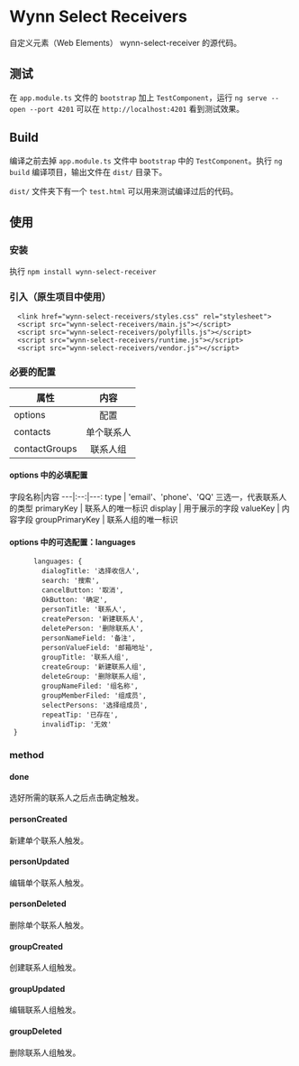# Wynn Select Receivers

自定义元素（Web Elements） wynn-select-receiver 的源代码。

## 测试

在 `app.module.ts` 文件的 `bootstrap` 加上 `TestComponent`，运行 `ng serve --open --port 4201` 可以在 `http://localhost:4201` 看到测试效果。

## Build

编译之前去掉 `app.module.ts` 文件中 `bootstrap` 中的 `TestComponent`。执行 `ng build` 编译项目，输出文件在 `dist/` 目录下。

`dist/` 文件夹下有一个 `test.html` 可以用来测试编译过后的代码。

## 使用

### 安装

执行 `npm install wynn-select-receiver`

### 引入（原生项目中使用）

```
  <link href="wynn-select-receivers/styles.css" rel="stylesheet">
  <script src="wynn-select-receivers/main.js"></script>
  <script src="wynn-select-receivers/polyfills.js"></script>
  <script src="wynn-select-receivers/runtime.js"></script>
  <script src="wynn-select-receivers/vendor.js"></script>
```

### 必要的配置

属性|内容
--|:--:
options|配置
contacts|单个联系人
contactGroups|联系人组

#### options 中的必填配置

字段名称|内容
---|:--:|---:
type | 'email'、'phone'、'QQ' 三选一，代表联系人的类型
primaryKey | 联系人的唯一标识
display | 用于展示的字段
valueKey | 内容字段
groupPrimaryKey | 联系人组的唯一标识

#### options 中的可选配置：languages

```
      languages: {
        dialogTitle: '选择收信人',
        search: '搜索',
        cancelButton: '取消',
        OkButton: '确定',
        personTitle: '联系人',
        createPerson: '新建联系人',
        deletePerson: '删除联系人',
        personNameField: '备注',
        personValueField: '邮箱地址',
        groupTitle: '联系人组',
        createGroup: '新建联系人组',
        deleteGroup: '删除联系人组',
        groupNameFiled: '组名称',
        groupMemberFiled: '组成员',
        selectPersons: '选择组成员',
        repeatTip: '已存在',
        invalidTip: '无效'
 }
```

### method

#### done

选好所需的联系人之后点击确定触发。

#### personCreated

新建单个联系人触发。

#### personUpdated

编辑单个联系人触发。

#### personDeleted

删除单个联系人触发。

#### groupCreated

创建联系人组触发。

#### groupUpdated

编辑联系人组触发。

#### groupDeleted

删除联系人组触发。



